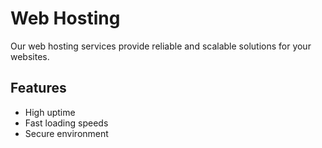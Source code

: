 # Web Hosting

Our web hosting services provide reliable and scalable solutions for your websites.

## Features

- High uptime
- Fast loading speeds
- Secure environment
